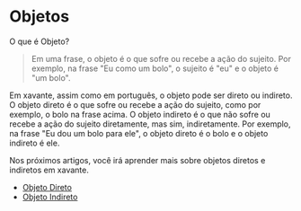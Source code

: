 # Objetos

O que é Objeto?

> Em uma frase, o objeto é o que sofre ou recebe a ação do sujeito. Por exemplo, na frase "Eu como um bolo", o sujeito é "eu" e o objeto é "um bolo".

Em xavante, assim como em português, o objeto pode ser direto ou indireto. O objeto direto é o que sofre ou recebe a ação do sujeito, como por exemplo, o bolo na frase acima. O objeto indireto é o que não sofre ou recebe a ação do sujeito diretamente, mas sim, indiretamente. Por exemplo, na frase "Eu dou um bolo para ele", o objeto direto é o bolo e o objeto indireto é ele.

Nos próximos artigos, você irá aprender mais sobre objetos diretos e indiretos em xavante.

- [Objeto Direto](/conteudo/objeto/direto/)
- [Objeto Indireto](/conteudo/objeto/indireto/)
